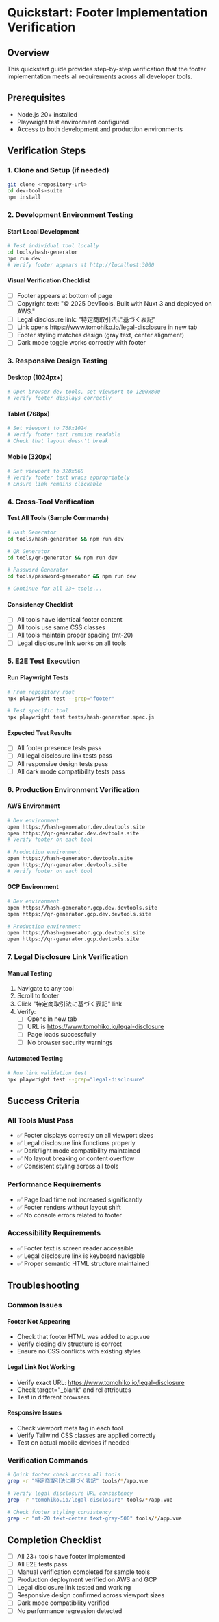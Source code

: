 # Quickstart: Footer Implementation Verification

## Overview
This quickstart guide provides step-by-step verification that the footer implementation meets all requirements across all developer tools.

## Prerequisites
- Node.js 20+ installed
- Playwright test environment configured
- Access to both development and production environments

## Verification Steps

### 1. Clone and Setup (if needed)
```bash
git clone <repository-url>
cd dev-tools-suite
npm install
```

### 2. Development Environment Testing

#### Start Local Development
```bash
# Test individual tool locally
cd tools/hash-generator
npm run dev
# Verify footer appears at http://localhost:3000
```

#### Visual Verification Checklist
- [ ] Footer appears at bottom of page
- [ ] Copyright text: "© 2025 DevTools. Built with Nuxt 3 and deployed on AWS."
- [ ] Legal disclosure link: "特定商取引法に基づく表記"
- [ ] Link opens https://www.tomohiko.io/legal-disclosure in new tab
- [ ] Footer styling matches design (gray text, center alignment)
- [ ] Dark mode toggle works correctly with footer

### 3. Responsive Design Testing

#### Desktop (1024px+)
```bash
# Open browser dev tools, set viewport to 1200x800
# Verify footer displays correctly
```

#### Tablet (768px)
```bash
# Set viewport to 768x1024
# Verify footer text remains readable
# Check that layout doesn't break
```

#### Mobile (320px)
```bash
# Set viewport to 320x568
# Verify footer text wraps appropriately
# Ensure link remains clickable
```

### 4. Cross-Tool Verification

#### Test All Tools (Sample Commands)
```bash
# Hash Generator
cd tools/hash-generator && npm run dev

# QR Generator
cd tools/qr-generator && npm run dev

# Password Generator
cd tools/password-generator && npm run dev

# Continue for all 23+ tools...
```

#### Consistency Checklist
- [ ] All tools have identical footer content
- [ ] All tools use same CSS classes
- [ ] All tools maintain proper spacing (mt-20)
- [ ] Legal disclosure link works on all tools

### 5. E2E Test Execution

#### Run Playwright Tests
```bash
# From repository root
npx playwright test --grep="footer"

# Test specific tool
npx playwright test tests/hash-generator.spec.js
```

#### Expected Test Results
- [ ] All footer presence tests pass
- [ ] All legal disclosure link tests pass
- [ ] All responsive design tests pass
- [ ] All dark mode compatibility tests pass

### 6. Production Environment Verification

#### AWS Environment
```bash
# Dev environment
open https://hash-generator.dev.devtools.site
open https://qr-generator.dev.devtools.site
# Verify footer on each tool

# Production environment
open https://hash-generator.devtools.site
open https://qr-generator.devtools.site
# Verify footer on each tool
```

#### GCP Environment
```bash
# Dev environment
open https://hash-generator.gcp.dev.devtools.site
open https://qr-generator.gcp.dev.devtools.site

# Production environment
open https://hash-generator.gcp.devtools.site
open https://qr-generator.gcp.devtools.site
```

### 7. Legal Disclosure Link Verification

#### Manual Testing
1. Navigate to any tool
2. Scroll to footer
3. Click "特定商取引法に基づく表記" link
4. Verify:
   - [ ] Opens in new tab
   - [ ] URL is https://www.tomohiko.io/legal-disclosure
   - [ ] Page loads successfully
   - [ ] No browser security warnings

#### Automated Testing
```bash
# Run link validation test
npx playwright test --grep="legal-disclosure"
```

## Success Criteria

### All Tools Must Pass
- ✅ Footer displays correctly on all viewport sizes
- ✅ Legal disclosure link functions properly
- ✅ Dark/light mode compatibility maintained
- ✅ No layout breaking or content overflow
- ✅ Consistent styling across all tools

### Performance Requirements
- ✅ Page load time not increased significantly
- ✅ Footer renders without layout shift
- ✅ No console errors related to footer

### Accessibility Requirements
- ✅ Footer text is screen reader accessible
- ✅ Legal disclosure link is keyboard navigable
- ✅ Proper semantic HTML structure maintained

## Troubleshooting

### Common Issues

#### Footer Not Appearing
- Check that footer HTML was added to app.vue
- Verify closing div structure is correct
- Ensure no CSS conflicts with existing styles

#### Legal Link Not Working
- Verify exact URL: https://www.tomohiko.io/legal-disclosure
- Check target="_blank" and rel attributes
- Test in different browsers

#### Responsive Issues
- Check viewport meta tag in each tool
- Verify Tailwind CSS classes are applied correctly
- Test on actual mobile devices if needed

### Verification Commands
```bash
# Quick footer check across all tools
grep -r "特定商取引法に基づく表記" tools/*/app.vue

# Verify legal disclosure URL consistency
grep -r "tomohiko.io/legal-disclosure" tools/*/app.vue

# Check footer styling consistency
grep -r "mt-20 text-center text-gray-500" tools/*/app.vue
```

## Completion Checklist

- [ ] All 23+ tools have footer implemented
- [ ] All E2E tests pass
- [ ] Manual verification completed for sample tools
- [ ] Production deployment verified on AWS and GCP
- [ ] Legal disclosure link tested and working
- [ ] Responsive design confirmed across viewport sizes
- [ ] Dark mode compatibility verified
- [ ] No performance regression detected